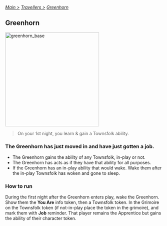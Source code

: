 [*Main >*](https://github.com/PowerofMoll/Mining-Timing---A-fancreation-to-Blood-on-the-Clocktower/blob/main/README.md)
[_Travellers >_](https://github.com/PowerofMoll/Mining-Timing---A-fancreation-to-Blood-on-the-Clocktower/blob/main/Travellers/README.md)
[_Greenhorn_](https://github.com/PowerofMoll/Mining-Timing---A-fancreation-to-Blood-on-the-Clocktower/blob/main/Travellers/Greenhorn/README.md)

## Greenhorn

<img src="https://github.com/user-attachments/assets/ba62e46f-efbb-45ce-9eca-fddcfa2803f5" alt="greenhorn_base" width="300" height="300">

> On your 1st night, you learn & gain a Townsfolk ability.

### The Greenhorn has just moved in and have just gotten a job.
- The Greenhorn gains the ability of any Townsfolk, in-play or not.
- The Greenhorn has acts as if they have that ability for all purposes.
- If the Greenhorn has an in-play ability that would wake. Wake them after the in-play Townsfolk has woken and gone to sleep.

### How to run
During the first night after the Greenhorn enters play, wake the Greenhorn. Show them the **You Are** info token, then a Townsfolk token. In the Grimoire on the Townsfolk token (if not-in-play place the token in the grimoire), and mark them with **Job** reminder. That player remains the Apprentice but gains the ability of their character token.


